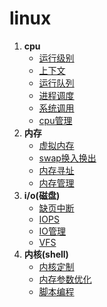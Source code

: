 # linux

1. **cpu**
   - [运行级别](wiki/java/spring_cloud_config.md)
   - [上下文](wiki/java/spring_cloud_config.md)
   - [运行队列](wiki/java/spring_cloud_config.md)
   - [进程调度](wiki/java/spring_cloud_config.md)
   - [系统调用](wiki/java/spring_cloud_config.md)
   - [cpu管理](wiki/java/spring_cloud_config.md)
2. **内存**
   - [虚拟内存](wiki/java/spring_cloud_config.md)
   - [swap换入换出](wiki/java/spring_cloud_config.md)
   - [内存寻址](wiki/java/spring_cloud_config.md)
   - [内存管理](wiki/java/spring_cloud_config.md)
3. **i/o(磁盘)**
   - [缺页中断](container/kubernetes.md)
   - [IOPS](container/kubernetes.md)
   - [IO管理](container/kubernetes.md)
   - [VFS](container/kubernetes.md)
4. **内核(shell)**
   - [内核定制](container/kubernetes.md)
   - [内存参数优化](container/kubernetes.md)
   - [脚本编程](container/kubernetes.md)
